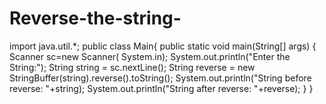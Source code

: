# Reverse-the-string-

import java.util.*;
public class Main{
public static void main(String[] args) {
		Scanner sc=new Scanner( System.in);
		System.out.println("Enter the String:");
		String string = sc.nextLine();
	      String reverse = new StringBuffer(string).reverse().toString();
	      System.out.println("String before reverse: "+string);
	      System.out.println("String after reverse: "+reverse);
}
	}

